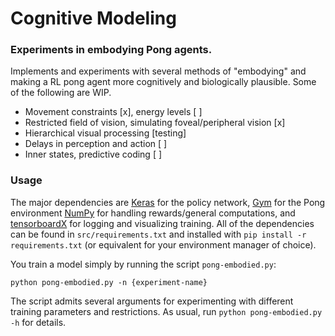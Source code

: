 # Cognitive Modeling
### Experiments in embodying Pong agents.

Implements and experiments with several methods of "embodying" and making a RL pong agent more cognitively and biologically plausible. Some of the following are WIP.

* Movement constraints [x], energy levels [ ]
* Restricted field of vision, simulating foveal/peripheral vision [x]
* Hierarchical visual processing [testing]
* Delays in perception and action [ ]
* Inner states, predictive coding [ ]

### Usage

The major dependencies are [Keras](https://keras.io) for the policy network, [Gym](https://gym.openai.com) for the Pong environment [NumPy](http://www.numpy.org) for handling rewards/general computations, and [tensorboardX](https://tensorboardx.readthedocs.io/en/latest/index.html) for logging and visualizing training. All of the dependencies can be found in `src/requirements.txt` and installed with `pip install -r requirements.txt` (or equivalent for your environment manager of choice).

You train a model simply by running the script `pong-embodied.py`:

```python pong-embodied.py -n {experiment-name}```

The script admits several arguments for experimenting with different training parameters and restrictions. As usual, run `python pong-embodied.py -h` for details.
